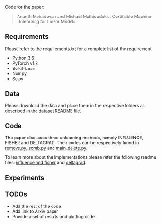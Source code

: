 Code for the paper:

> Ananth Mahadevan and Michael Mathioudakis, Certifiable Machine Unlearning for Linear Models 

## Requirements 
Please refer to the requirements.txt for a complete list of the requirement
- Python 3.6
- PyTorch v1.2
- Scikit-Learn
- Numpy
- Scipy

## Data
Please download the data and place them in the respective folders as described in the [dataset README](data/README.md) file.

## Code
The paper discusses three unlearning methods, namely INFLUENCE, FISHER and DELTAGRAD. Their codes can be respectively found in [remove.py](code/methods/remove.py), [scrub.py](code/methods/scrub.py) and [main_delete.py](external_code/DeltaGrad/src/main.py).

To learn more about the implementations please refer the following readme files:  [influence and fisher](code/README.md) and [deltagrad](external_code/DeltaGrad/README.md).

## Experiments


## TODOs
- Add the rest of the code
- Add link to Arxiv paper
- Provide a set of results and plotting code